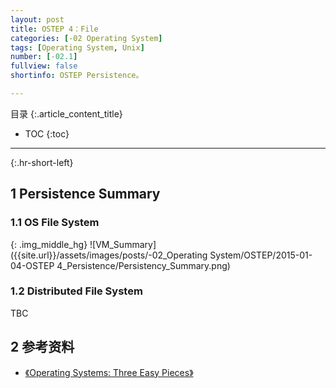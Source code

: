 ```yaml
---
layout: post
title: OSTEP 4：File
categories: [-02 Operating System]
tags: [Operating System, Unix]
number: [-02.1]
fullview: false
shortinfo: OSTEP Persistence。

---
```

目录
{:.article_content_title}


* TOC
{:toc}

---
{:.hr-short-left}

## 1 Persistence Summary ##

### 1.1 OS File System

{: .img_middle_hg}
![VM_Summary]({{site.url}}/assets/images/posts/-02_Operating System/OSTEP/2015-01-04-OSTEP 4_Persistence/Persistency_Summary.png)

### 1.2 Distributed File System

TBC

## 2 参考资料 ##

- [《Operating Systems: Three Easy Pieces》](http://pages.cs.wisc.edu/~remzi/OSTEP/)



